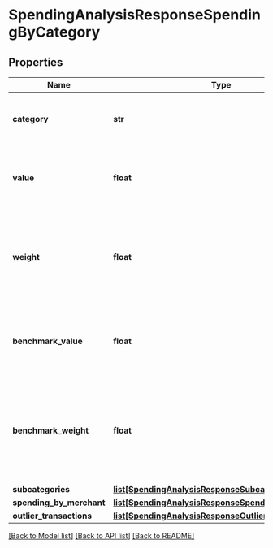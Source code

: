 # SpendingAnalysisResponseSpendingByCategory

## Properties
Name | Type | Description | Notes
------------ | ------------- | ------------- | -------------
**category** | **str** | Spending category as defined in the Nucleus transactions | [optional] 
**value** | **float** | Sum of all transactions over the period for the given category | [optional] 
**weight** | **float** | The proportion of all spending over the period related to this category | [optional] 
**benchmark_value** | **float** | Sum of all transactions over the benchmark period for the given category | [optional] 
**benchmark_weight** | **float** | The proportion of all spending over the benchmark period related to this category | [optional] 
**subcategories** | [**list[SpendingAnalysisResponseSubcategories]**](SpendingAnalysisResponseSubcategories.md) |  | [optional] 
**spending_by_merchant** | [**list[SpendingAnalysisResponseSpendingByMerchant]**](SpendingAnalysisResponseSpendingByMerchant.md) |  | [optional] 
**outlier_transactions** | [**list[SpendingAnalysisResponseOutlierTransactions]**](SpendingAnalysisResponseOutlierTransactions.md) |  | [optional] 

[[Back to Model list]](../README.md#documentation-for-models) [[Back to API list]](../README.md#documentation-for-api-endpoints) [[Back to README]](../README.md)


